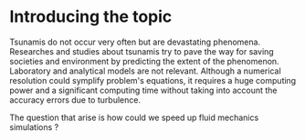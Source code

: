 # Introducing the topic

Tsunamis do not occur very often but are devastating phenomena. Researches and studies about tsunamis try to pave the way for saving societies and environment by predicting the extent of the phenomenon.
Laboratory and analytical models are not relevant. Although a numerical resolution could symplify problem's equations, it requires a huge computing power and a significant computing time without taking into account the accuracy errors due to turbulence.

The question that arise is how could we speed up fluid mechanics simulations ?
